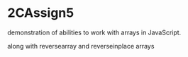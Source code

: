 # 2CAssign5
demonstration of abilities to work with arrays in JavaScript.

along with reversearray and reverseinplace arrays
